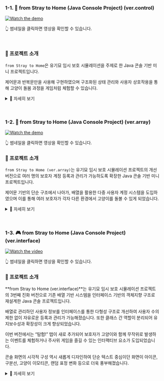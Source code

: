 
### 1-1. 🎥 from Stray to Home (Java Console Project) (ver.control)

[![Watch the demo](https://img.youtube.com/vi/vPgugGnh1l8/0.jpg)](https://www.youtube.com/watch?v=vPgugGnh1l8)

👆 썸네일을 클릭하면 영상을 확인할 수 있습니다.

<br/>
<!--[![Watch the demo](./track002_web_basic/img/sum/javasto.jpg)](https://www.youtube.com/watch?v=vPgugGnh1l8)    //썸네일 깨질 경우 교체
-->

### 🐾 프로젝트 소개
`from Stray to Home`은 유기묘 임시 보호 시뮬레이션을 주제로 한 Java 콘솔 기반 미니 프로젝트입니다.

제어문과 반복문만을 사용해 구현하였으며 구조화된 상태 관리와 사용자 상호작용을 통해 고양이 돌봄 과정을 게임처럼 체험할 수 있습니다.

<details>
  <summary>📖 자세히 보기</summary>


### 🎯 주요 기능

* **보호자 등록 및 로그인 시스템**  
  사용자는 보호자로 등록한 후 로그인하여 활동을 진행할 수 있습니다.

* **고양이 상태 관리**  
  고양이의 `행복`, `신뢰`, `건강`, `위생` 상태를 수치화하여 관리합니다.

* **다양한 돌봄 활동**  
  식사, 간식, 놀이, 화장실 청소, 병원 방문 등 다양한 활동을 통해 고양이의 상태를 향상시킬 수 있습니다.

* **환경 개선 시스템**  
  돌봄 활동을 통해 획득한 보너스 포인트로 식기, 화장실, 장난감 등을 업그레이드할 수 있습니다.

* **레벨 시스템**  
  고양이의 상태에 따라 1~4단계로 변화하며 조건을 만족하면 입양 또는 보호소로의 반환이 가능합니다.

---

### 💡 기술 스택

* **언어**: Java  
* **구현 방식**: 순수 Java 제어문 (`if`, `switch`, `for`, `while`)을 이용한 콘솔 기반 구현  
* **사용자 인터페이스**: 콘솔 출력 기반 UI

---

### 🛠️ 향후 개선 예정 사항

* 클래스와 메서드를 활용한 구조화  
* 파일 입출력을 통한 데이터 저장 기능 추가  
* 고양이의 상태에 따른 다양한 돌발 이벤트 추가(확률)  
* GUI(JavaFX 등) 적용을 통한 사용자 친화적인 인터페이스 구현  
* 유닛 테스트를 통한 안정성 확보

---

### 📌 개발 목적

* 자바의 기본 문법(제어문, 변수, 조건문 등)을 실제 프로젝트에 적용  
* 콘솔 환경에서 로직 구조화 경험  
* 사용자의 행동에 따라 변화하는 상태를 시뮬레이션하는 모델 설계

---

### 👨‍💻 개발자 한마디

> 단순한 제어문만으로도 작지만 의미 있는 프로그램을 만들 수 있다는 걸 느꼈습니다.  
> 앞으로는 객체지향적인 구조로 발전시켜 나갈 계획이며 다양한 이벤트와 더 나은 사용자 경험을 제공하는 애플리케이션으로 성장시키고 싶습니다.

</details>



<br/>
<br/>



### 1-2. 🎥 from Stray to Home (Java Console Project) (ver.array)

[![Watch the demo](https://img.youtube.com/vi/LvjvYhLRxfk/hqdefault.jpg)](https://youtu.be/LvjvYhLRxfk?si=qHBw1Nt5pAmpyUgT)

👆 썸네일을 클릭하면 영상을 확인할 수 있습니다.


### 🐾 프로젝트 소개 

`from Stray to Home (ver.array)`는 유기묘 임시 보호 시뮬레이션 프로젝트의 개선 버전으로 
 여러 명의 보호자 계정 등록과 관리가 가능하도록 확장한 Java 콘솔 기반 미니 프로젝트입니다.

제어문 기반의 단순 구조에서 나아가, 배열을 활용한 다중 사용자 계정 시스템을 도입하였으며 
이를 통해 여러 보호자가 각자 다른 환경에서 고양이를 돌볼 수 있게 되었습니다.
<details>
  <summary>📖 자세히 보기</summary>

<br/>

### 🎯 주요 개선 사항

* **다중 사용자 등록 및 관리**
  여러 명의 보호자를 등록할 수 있으며 각 계정별로 로그인하여 개별적인 활동 진행이 가능합니다.

* **계정별 고양이 돌봄 기록 분리**
  보호자마다 고양이의 상태(행복, 건강, 위생, 신뢰)가 독립적으로 관리됩니다.

* **로직 구조 확장**
  사용자 배열을 활용하여 조건문/반복문이 보다 복잡하게 작동하도록 개선했습니다.

---

### 💡 기술 스택

* **언어**: Java
* **구현 방식**: 순수 Java 제어문 + 배열 활용
* **사용자 인터페이스**: 콘솔 기반

---

### 🛠️ 향후 개선 예정 사항

* 객체지향적 구조 도입 (클래스 분리, 메서드화)
* 사용자/고양이 데이터의 파일 저장 기능
* 다중 고양이 등록 및 선택 기능
* GUI 적용 및 시각적 피드백 강화
* 고양이의 상태에 따른 다양한 돌발 이벤트 추가(확률)  
---

### 📌 학습 포인트

* 단일 사용자에서 다중 사용자 환경으로 확장하며 배열 관리와 제어문 활용 능력 강화
* 사용자별 상태 분리를 통해 데이터 구조 설계의 중요성 경험
* 로직 확장을 통해 실제 애플리케이션이 어떻게 점진적으로 발전하는지 학습

---

### 👨‍💻 개발자 한마디

> 기존 버전에서 단순한 로직을 구현하는 데서 그치지 않고 배열을 활용하여 사용자 확장성과 관리 구조를 도입했습니다.
> 앞으로 다양한 기능을 활용해 보다 완성도 높은 프로젝트로 발전시킬 계획입니다.

</details>  

<br/>
<br/>

### 1-3. 🎮 from Stray to Home (Java Console Project) (ver.interface)

[![Watch the video](https://img.youtube.com/vi/3VYnhNOxX_8/hqdefault.jpg)](https://youtu.be/3VYnhNOxX_8)


👆 썸네일을 클릭하면 영상을 확인할 수 있습니다.


### 🐾 프로젝트 소개

**from Stray to Home (ver.interface)**는 유기묘 임시 보호 시뮬레이션 프로젝트의 3번째 진화 버전으로 기존 배열 기반 시스템을 인터페이스 기반의 객체지향 구조로 재설계한 Java 콘솔 프로젝트입니다.

배열로 관리하던 사용자 정보를 인터페이스를 통한 다형성 구조로 개선하여 사용자 수의 제한 없이 자유로운 등록과 관리가 가능해졌습니다. 
또한 클래스 간 역할이 분리되어 유지보수성과 확장성이 크게 향상되었습니다.

이번 버전에서는 “탐험!” 탭이 새로 추가되어 보호자가 고양이와 함께 무작위로 발생하는 이벤트를 체험하거나 주사위 게임을 즐길 수 있는 인터랙티브 요소가 도입되었습니다.

콘솔 화면의 시각적 구성 역시 새롭게 디자인하여 단순 텍스트 중심이던 화면이 아이콘, 구분선, 고양이 이모티콘, 랜덤 표정 변화 등으로 더욱 풍부해졌습니다.

<details>
  <summary>📖 자세히 보기</summary>

<br/>

### 🎯 주요 개선 사항

#### 🧩 구조적 개선

* **인터페이스 구조 도입**
  사용자 관리 로직을 인터페이스로 분리하여 다양한 사용자 클래스 구현과 확장이 가능해졌습니다.
* **사용자 무한 등록 시스템**
  배열의 고정 크기 제약이 사라지고 동적 관리가 가능한 구조로 전환되었습니다.
* **클래스 역할 분리 및 구조 정리**
  기능별 클래스로 분리되어 코드 가독성과 유지보수 효율이 향상되었습니다.

#### 🖥️ 시각적 개선 (콘솔 UI 업그레이드)

* **메인 화면 고양이 표정 랜덤 변화 시스템** 추가
  실행 시 고양이의 표정이 무작위로 바뀌어 동일한 화면을 반복적으로 보는 단조로움을 줄이고 시각적 재미를 더했습니다.
* **콘솔 UI 시각적 구성 강화**
  메뉴 구역을 아이콘과 구분선으로 정리하고 각 메뉴마다 테두리와 이모지를 달리해 콘솔 환경에서도 시각적 몰입감을 높였습니다

#### 🎲 신규 기능 추가

* **탐험! 탭 추가**
  고양이와 함께 무작위 이벤트를 체험하거나 주사위 게임을 통해 보상을 얻는 등 상호작용 기능을 도입했습니다.
* **랜덤 이벤트 시스템**
  단순 반복 루틴에서 벗어나 확률 기반의 돌발 이벤트가 발생하도록 설계했습니다.

---

### 💡 기술 스택

* **언어:** Java
* **구현 방식:** 인터페이스 기반 객체지향 구조
* **사용자 인터페이스:** 콘솔 기반 (텍스트 UI 향상)
---

### 🛠️ 향후 개선 예정 사항

* 이벤트 시스템 고도화 (확률 기반 분기 및 스토리성 강화)
* 사용자 및 고양이 데이터의 파일 저장/불러오기 기능
* 다중 고양이 등록 및 관리 기능
* GUI 기반 전환 및 시각 피드백 강화

---

### 📌 학습 포인트

* 인터페이스를 통한 구조적 설계의 확장성과 유지보수성 경험
* 배열 기반 시스템을 객체지향적으로 리팩토링하며 코드 재사용성 향상
* 이벤트 및 확률 시스템 설계를 통해 로직 다양화 학습
* UI 시각화 및 상호작용 기능 추가를 통해 사용자 경험 중심 개발 학습

---

### 👨‍💻 개발자 한마디

> 이전 버전에서 배열로 관리하던 구조를 완전히 뜯어고쳐 인터페이스 중심의 객체지향 설계로 진화시켰습니다.
> 사용자 수의 제약을 없애고 기능별 클래스를 분리하면서 코드의 유연성과 확장성을 확보했습니다.
> 이번 버전은 단순히 코드를 개선한 것이 아니라 “텍스트 기반 콘솔에서도 얼마나 생동감 있는 경험을 만들 수 있는가”에 초점을 맞췄습니다.
> 고양이의 표정이 매번 다르고 탐험 중 예상치 못한 일이 벌어지는 작은 세계가 만들어졌습니다.
> 앞으로 단순한 보호 시뮬레이션을 넘어 이야기가 있는 콘솔 게임으로 나아가려고 합니다.

</details>  